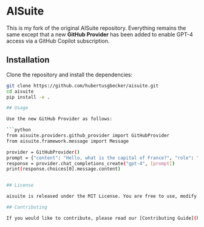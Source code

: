 # AISuite

This is my fork of the original AISuite repository. Everything remains the same except that a new **GitHub Provider** has been added to enable GPT-4 access via a GitHub Copilot subscription.

## Installation

Clone the repository and install the dependencies:

```bash
git clone https://github.com/hubertusgbecker/aisuite.git
cd aisuite
pip install -e .

## Usage

Use the new GitHub Provider as follows:

```python
from aisuite.providers.github_provider import GitHubProvider
from aisuite.framework.message import Message

provider = GitHubProvider()
prompt = {"content": "Hello, what is the capital of France?", "role": "user"}
response = provider.chat_completions_create("gpt-4", [prompt])
print(response.choices[0].message.content)


## License

aisuite is released under the MIT License. You are free to use, modify, and distribute the code for both commercial and non-commercial purposes.

## Contributing

If you would like to contribute, please read our [Contributing Guide](https://github.com/andrewyng/aisuite/blob/main/CONTRIBUTING.md) and join our [Discord](https://discord.gg/T6Nvn8ExSb) server!
